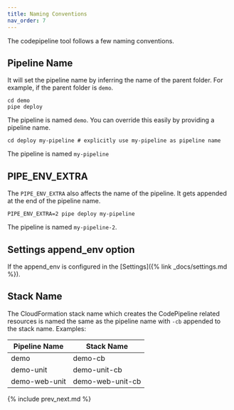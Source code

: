```yaml
---
title: Naming Conventions
nav_order: 7
---
```


The codepipeline tool follows a few naming conventions.

## Pipeline Name

It will set the pipeline name by inferring the name of the parent folder.  For example, if the parent folder is `demo`.

    cd demo
    pipe deploy

The pipeline is named `demo`. You can override this easily by providing a pipeline name.

    cd deploy my-pipeline # explicitly use my-pipeline as pipeline name

The pipeline is named `my-pipeline`

## PIPE_ENV_EXTRA

The `PIPE_ENV_EXTRA` also affects the name of the pipeline.  It gets appended at the end of the pipeline name.

    PIPE_ENV_EXTRA=2 pipe deploy my-pipeline

The pipeline is named `my-pipeline-2`.

## Settings append_env option

If the append_env is configured in the [Settings]({% link _docs/settings.md %}).

## Stack Name

The CloudFormation stack name which creates the CodePipeline related resources is named the same as the pipeline name with `-cb` appended to the stack name. Examples:

Pipeline Name | Stack Name
--- | ---
demo | demo-cb
demo-unit | demo-unit-cb
demo-web-unit | demo-web-unit-cb

{% include prev_next.md %}